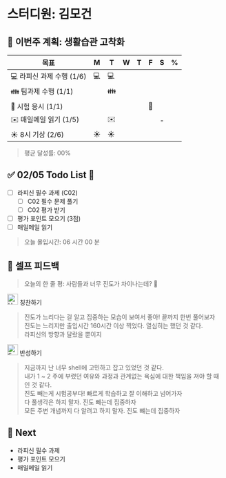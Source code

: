 # 스터디원: 김모건

## 🚀 이번주 계획: 생활습관 고착화

| 목표                      | M   | T   | W   | T   | F   | S   | %   |
| ------------------------- | --- | --- | --- | --- | --- | --- | --- |
| 💻 라피신 과제 수행 (1/6) | 💻  | 💻  |     |     |     |     |     |
| 👪 팀과제 수행 (1/1)      |     | 👪  |     |     |     |     |     |
| 📜 시험 응시 (1/1)        |     |     |     |     | 📜  |     |     |
| ✉️ 매일메일 읽기 (1/5)    |     | ✉️  |     |     |     | -   |     |
| ☀️ 8시 기상 (2/6)         | ☀️  | ☀️  |     |     |     |     |     |

> 평균 달성률: 00% <br>

## ✅ 02/05 Todo List 🌅

- [ ] 라피신 필수 과제 (C02)
  - [ ] C02 필수 문제 풀기
  - [ ] C02 평가 받기
- [ ] 평가 포인트 모으기 (3점)
- [ ] 매일메일 읽기

> 오늘 몰입시간: 06 시간 00 분<br>

## 🎉 셀프 피드백

> 오늘의 한 줄 평: 사람들과 너무 진도가 차이나는데? 🤔 <br>

<img src="https://raw.githubusercontent.com/Tarikul-Islam-Anik/Animated-Fluent-Emojis/master/Emojis/Smilies/Hugging%20Face.png" alt="Hugging Face" width="25" height="25"> 칭찬하기 </img>

> 진도가 느리다는 걸 알고 집중하는 모습이 보여서 좋아! 끝까지 한번 풀어보자 <br>
> 진도는 느리지만 출입시간 160시간 이상 찍었다. 열심히는 했던 것 같다. <br>
> 라피신의 방향과 달랐을 뿐이지 <br>

<img src="https://raw.githubusercontent.com/Tarikul-Islam-Anik/Animated-Fluent-Emojis/master/Emojis/Smilies/Face%20with%20Monocle.png" alt="Face with Monocle" width="25" height="25"> 반성하기</img>

> 지금까지 난 너무 shell에 고민하고 잡고 있었던 것 같다. <br>
> 내가 1 ~ 2 주에 부렸던 여유와 과정과 관계없는 욕심에 대한 책임을 져야 할 때인 것 같다.<br>
> 진도 빼는게 시험공부다! 빠르게 학습하고 잘 이해하고 넘어가자<br>
> 다 풀생각은 하지 말자. 진도 뺴는데 집중하자 <br>
> 모든 주변 개념까지 다 알려고 하지 말자. 진도 뺴는데 집중하자 <br>

## 🌱 Next

- 라피신 필수 과제
- 평가 포인트 모으기
- 매일메일 읽기
